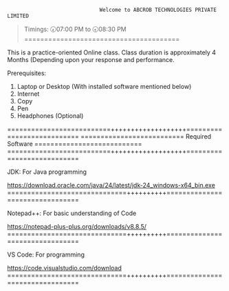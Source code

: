                                  Welcome to ABCROB TECHNOLOGIES PRIVATE LIMITED  

> Timings:    🕢07:00 PM to 🕣08:30 PM
=======================================

This is a practice-oriented Online class.
Class duration is approximately 4 Months (Depending upon your response and performance.

Prerequisites:
1. Laptop or Desktop (With installed software mentioned below)
2. Internet
3. Copy
4. Pen
5. Headphones (Optional)

==========================+++++++++++++++++++===========================
========================== Required Software ===========================
==========================+++++++++++++++++++===========================


JDK: For Java programming

https://download.oracle.com/java/24/latest/jdk-24_windows-x64_bin.exe
==============================++++++++++================================

Notepad++: For basic understanding of Code

https://notepad-plus-plus.org/downloads/v8.8.5/
==============================++++++++++================================

VS Code: For programming

https://code.visualstudio.com/download
==============================++++++++++================================
